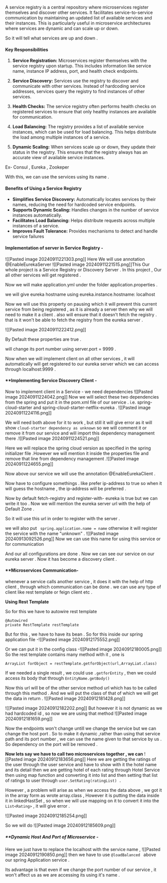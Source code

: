 
A service registry is a central repository where microservices register themselves and discover other services. It facilitates service-to-service communication by maintaining an updated list of available services and their instances. This is particularly useful in microservice architectures where services are dynamic and can scale up or down.


So it will tell what services are up and down .

#### **Key Responsibilities**

1. **Service Registration:** Microservices register themselves with the service registry upon startup. This includes information like service name, instance IP address, port, and health check endpoints.
    
2. **Service Discovery:** Services use the registry to discover and communicate with other services. Instead of hardcoding service addresses, services query the registry to find instances of other services.
    
3. **Health Checks:** The service registry often performs health checks on registered services to ensure that only healthy instances are available for communication.
    
4. **Load Balancing:** The registry provides a list of available service instances, which can be used for load balancing. This helps distribute the load among multiple instances of a service.
    
5. **Dynamic Scaling:** When services scale up or down, they update their status in the registry. This ensures that the registry always has an accurate view of available service instances.

Ex- Consul , Eureka , Zookeper

With this, we can use the services using its name  .
#### **Benefits of Using a Service Registry**

- **Simplifies Service Discovery:** Automatically locates services by their names, reducing the need for hardcoded service endpoints.
- **Supports Dynamic Scaling:** Handles changes in the number of service instances automatically.
- **Facilitates Load Balancing:** Helps distribute requests across multiple instances of a service.
- **Improves Fault Tolerance:** Provides mechanisms to detect and handle service failures



#### **Implementation of server in Service Registry -**

![[Pasted image 20240911221303.png]]
Here We will use annotation @EnableEurekaServer
![[Pasted image 20240911221515.png]]This Our whole project is a Service Registry or Discovery Server .
In this project , Our all other services will get registered  .


Now we will make application.yml under the folder application.properties .

we will give eureka hostname using eureka.instance.hostname: localhost 

Now we will use this property on pausing which it will prevent this current service from being registered , as it is already a server then why we will need to make it a client . also will ensure that it doesn't fetch the registry . that is it won't be able to fetch the registry from the eureka server .

![[Pasted image 20240911222412.png]]

By Default these properties are true . 

will change its port number using server.port = 9999 .

Now when we will implement client on all other services , it will automatically will get registered to our eureka server which we can access through localhost:9999 .



#### **Implementing Service Discovery Client -

Now to implement client in a Service -  we need dependencies 
![[Pasted image 20240911224042.png]]
Now we will select these two dependencies from the spring and put it in the pom.xml file of our service . i.e.   spring-cloud-starter  and  spring-cloud-starter-netflix-eureka  . 
![[Pasted image 20240911224116.png]]


We will need both above for it to work , but still it will give error as it will show 
``` cloud-starter dependency as unknown ```  so we will comment it or remove it from our service and will import this dependency management there .![[Pasted image 20240911224521.png]]

Here we will replace the spring cloud version as specified in the spring initializer file .However we will mention it inside the properties file and remove that line from dependency management .![[Pasted image 20240911224655.png]]


Now above our service we will use the annotation @EnableEurekaClient  .

Now have to configure somethings . like prefer ip-address to true so when it will guess the hostname , the ip-address will be preferred  .

Now by default fetch-registry and register-with- eureka is true but we can write it too .
Now we will mention the eureka server url with the help of Default Zone .

So it will use this url in order to register with the server . 

we will also put 
``` spring.application.name = name``` otherwise it will register the service with the name "unknown" .
![[Pasted image 20240913092526.png]]
Now we can use this name for using this service or for communication 

And our all configurations are done . 
Now we can see our service on our eureka server .  Now it has become a discovery client .





#### **Microservices Communication-
whenever a service calls another service , it does it with the help of http client , through which communication can be done .
we can use any type of client like rest template or feign client etc .


**Using Rest Template**

So for this we have to autowire rest template 
``` 
@Autowired 
private RestTemplate restTemplate
```
But for this , we have to have its bean .
 So for this inside our spring application file -![[Pasted image 20240912175552.png]]

Or we can put it in the config class -![[Pasted image 20240912180005.png]]
So the  rest template contains many method with it , one is 
``` 
ArrayList forObject = restTemplate.getforObject(url,ArrayLiat.class)
```

If we needed a single result , we could use `.getforEntity` , then we could access its body that through  `EntityName.getBody()`

Now this url will be of the other service method url which has to be called through this method . 
And we will put the class of that of which we will get the data in return .
![[Pasted image 20240912181428.png]]

![[Pasted image 20240912182202.png]]
But 
however it is not dynamic as we had hardcoded id , so now we are using that method ![[Pasted image 20240912181659.png]]

Now the endpoints won't change untill we change the service but we can change the host port . 
So to make it dynamic ,rather than using that service path and its port number , we can use the name given to that service by us .
So dependency on the port will be removed .


**Now lets say we have to call two microservices together , we can**
![[Pasted image 20240912183656.png]]
Here we are getting the ratings of the user through the user service and have to show with it the hotel name and its detail then we are getting hotel of each rating  through Hotel Service then using map function and converting it into list and then
setting that list of ratings to user through 
`user.SetRating(ratingList) .`


However , a problem will arise as when we access the data above , we got it in the array form  as wrote array.class , However it is putting the data inside it in linkedHastSet , so when we will use mapping on it to convert it into the `List<Rating>` , it will give error .

![[Pasted image 20240912185254.png]]

So we will do
![[Pasted image 20240912185609.png]]


##### **Dynamic Host And Port of Microservice -

Here  we just have to replace the localhost with the service name , 
![[Pasted image 20240912190850.png]]
then we have to use `@loadBalanced ` above our spring Application service .


Its advantage is that even if we change the port number of our service , it won't affect us as we are accessing its using it's name .






